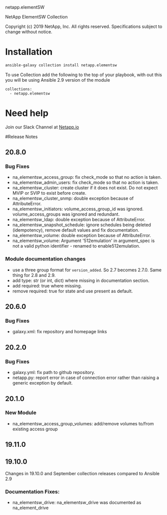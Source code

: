 netapp.elementSW

NetApp ElementSW Collection

Copyright (c) 2019 NetApp, Inc. All rights reserved.
Specifications subject to change without notice.

# Installation
```bash
ansible-galaxy collection install netapp.elementsw
```
To use Collection add the following to the top of your playbook, with out this you will be using Ansible 2.9 version of the module
```
collections:
  - netapp.elementsw
```
# Need help
Join our Slack Channel at [Netapp.io](http://netapp.io/slack)

#Release Notes

## 20.8.0

### Bug Fixes
- na_elementsw_access_group: fix check_mode so that no action is taken.
- na_elementsw_admin_users: fix check_mode so that no action is taken.
- na_elementsw_cluster: create cluster if it does not exist.  Do not expect MVIP or SVIP to exist before create.
- na_elementsw_cluster_snmp: double exception because of AttributeError.
- na_elementsw_initiators: volume_access_group_id was ignored.  volume_access_groups was ignored and redundant.
- na_elementsw_ldap: double exception because of AttributeError.
- na_elementsw_snapshot_schedule: ignore schedules being deleted (idempotency), remove default values and fix documentation.
- na_elementsw_volume: double exception because of AttributeError.
- na_elementsw_volume: Argument '512emulation' in argument_spec is not a valid python identifier - renamed to enable512emulation.

### Module documentation changes
- use a three group format for `version_added`.  So 2.7 becomes 2.7.0.  Same thing for 2.8 and 2.9.
- add type: str (or int, dict) where missing in documentation section.
- add required: true where missing.
- remove required: true for state and use present as default.

## 20.6.0
### Bug Fixes
- galaxy.xml: fix repository and homepage links

## 20.2.0
### Bug Fixes
- galaxy.yml: fix path to github repository.
- netapp.py: report error in case of connection error rather than raising a generic exception by default.

## 20.1.0
### New Module
- na_elementsw_access_group_volumes: add/remove volumes to/from existing access group

## 19.11.0
## 19.10.0
Changes in 19.10.0 and September collection releases compared to Ansible 2.9
### Documentation Fixes:
- na_elementsw_drive: na_elementsw_drive was documented as na_element_drive
